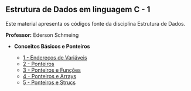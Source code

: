 ## Estrutura de Dados em linguagem C - 1

Este material apresenta os códigos fonte da disciplina Estrutura de Dados. 

**Professor:** Ederson Schmeing

- **Conceitos Básicos e Ponteiros**
  - [1 - Endereços de Variáveis](https://github.com/edersonschmeing/estrutura-de-dados-em-c-1/tree/main/endereco-variaveis)
  - [2 - Ponteiros](https://github.com/edersonschmeing/estrutura-de-dados-em-c-1/tree/main/ponteiros)
  - [3 - Ponteiros e Funções](https://github.com/edersonschmeing/estrutura-de-dados-em-c-1/tree/main/ponteiros-e-funcoes)
  - [4 - Ponteiros e Arrays ](https://github.com/edersonschmeing/estrutura-de-dados-em-c-1/tree/main/ponteiros-e-arrays)
  - [5 - Ponteiros e Strucs ](https://github.com/edersonschmeing/estrutura-de-dados-em-c-1/tree/main/ponteiros-e-strucs)

  <!-- - 

- **Tipo de Alocação de Memória**
   
  - [12 - vetores]
  - [13 - matrizes]
  - [14 - Structs]

- **TAD - Tipos Abstratos de Dados** 

-->
